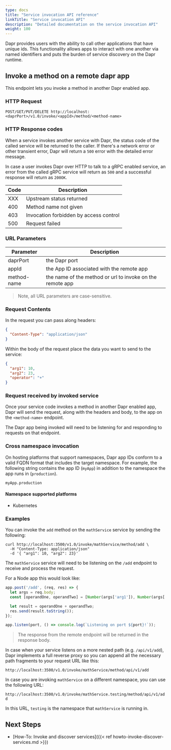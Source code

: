 ```yaml
---
type: docs
title: "Service invocation API reference"
linkTitle: "Service invocation API"
description: "Detailed documentation on the service invocation API"
weight: 100
---
```


Dapr provides users with the ability to call other applications that have unique ids.
This functionality allows apps to interact with one another via named identifiers and puts the burden of service discovery on the Dapr runtime.

## Invoke a method on a remote dapr app

This endpoint lets you invoke a method in another Dapr enabled app.

### HTTP Request

```
POST/GET/PUT/DELETE http://localhost:<daprPort>/v1.0/invoke/<appId>/method/<method-name>
```

### HTTP Response codes

When a service invokes another service with Dapr, the status code of the called service will be returned to the caller.
If there's a network error or other transient error, Dapr will return a `500` error with the detailed error message.

In case a user invokes Dapr over HTTP to talk to a gRPC enabled service, an error from the called gRPC service will return as `500` and a successful response will return as `200OK`.

Code | Description
---- | -----------
XXX  | Upstream status returned
400  | Method name not given
403  | Invocation forbidden by access control
500  | Request failed

### URL Parameters

Parameter | Description
--------- | -----------
daprPort | the Dapr port
appId | the App ID associated with the remote app
method-name | the name of the method or url to invoke on the remote app

> Note, all URL parameters are case-sensitive.

### Request Contents

In the request you can pass along headers:

```json
{
  "Content-Type": "application/json"
}
```

Within the body of the request place the data you want to send to the service:

```json
{
  "arg1": 10,
  "arg2": 23,
  "operator": "+"
}
```

### Request received by invoked service

Once your service code invokes a method in another Dapr enabled app, Dapr will send the request, along with the headers and body, to the app on the `<method-name>` endpoint.

The Dapr app being invoked will need to be listening for and responding to requests on that endpoint.

### Cross namespace invocation

On hosting platforms that support namespaces, Dapr app IDs conform to a valid FQDN format that includes the target namespace.
For example, the following string contains the app ID (`myApp`) in addition to the namespace the app runs in (`production`).

```
myApp.production
```

#### Namespace supported platforms

- Kubernetes

### Examples

You can invoke the `add` method on the `mathService` service by sending the following:

```shell
curl http://localhost:3500/v1.0/invoke/mathService/method/add \
  -H "Content-Type: application/json"
  -d '{ "arg1": 10, "arg2": 23}'
```

The `mathService` service will need to be listening on the `/add` endpoint to receive and process the request.

For a Node app this would look like:

```js
app.post('/add', (req, res) => {
  let args = req.body;
  const [operandOne, operandTwo] = [Number(args['arg1']), Number(args['arg2'])];

  let result = operandOne + operandTwo;
  res.send(result.toString());
});

app.listen(port, () => console.log(`Listening on port ${port}!`));
```

> The response from the remote endpoint will be returned in the response body.

In case when your service listens on a more nested path (e.g. `/api/v1/add`), Dapr implements a full reverse proxy so you can append all the necessary path fragments to your request URL like this:

`http://localhost:3500/v1.0/invoke/mathService/method/api/v1/add`

In case you are invoking `mathService` on a different namespace, you can use the following URL:

`http://localhost:3500/v1.0/invoke/mathService.testing/method/api/v1/add`

In this URL, `testing` is the namespace that `mathService` is running in.

## Next Steps
- [How-To: Invoke and discover services]({{< ref howto-invoke-discover-services.md >}})
